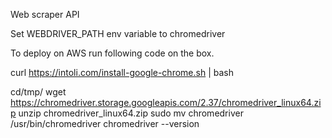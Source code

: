 
Web scraper API

Set WEBDRIVER_PATH env variable to chromedriver 

To deploy on AWS run following code on the box.

curl https://intoli.com/install-google-chrome.sh | bash

cd/tmp/
wget https://chromedriver.storage.googleapis.com/2.37/chromedriver_linux64.zip
unzip chromedriver_linux64.zip
sudo mv chromedriver /usr/bin/chromedriver
chromedriver --version